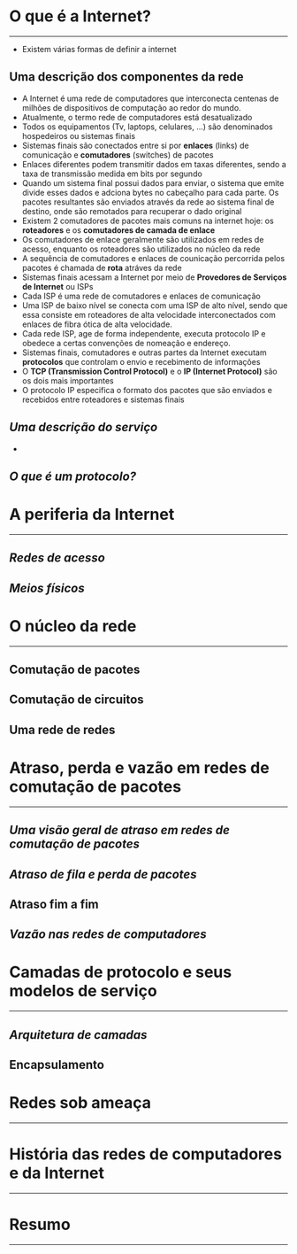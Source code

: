 
# O que é a Internet?

---

- Existem várias formas de definir a internet

## **********Uma descrição dos componentes da rede**********

* A Internet é uma rede de computadores que interconecta centenas de milhões de dispositivos de compu­tação ao redor do mundo.
* Atualmente, o termo rede de computadores está desatualizado
* Todos os equipamentos (Tv, laptops, celulares, …) são denominados hospedeiros ou sistemas finais
* Sistemas finais são conectados entre si por **enlaces** (links) de comunicação e **comutadores** (switches) de pacotes
* Enlaces diferentes podem transmitir dados em taxas diferentes, sendo a taxa de transmissão medida em bits por segundo
* Quando um sistema final possui dados para enviar, o sistema que emite divide esses dados e adciona bytes no cabeçalho para cada parte. Os pacotes resultantes são enviados através da rede ao sistema final de destino, onde são remotados para recuperar o dado original
* Existem 2 comutadores de pacotes mais comuns na internet hoje: os **roteadores** e os **comutadores de camada de enlace**
* Os comutadores de enlace geralmente são utilizados em redes de acesso, enquanto os roteadores são utilizados no núcleo da rede
* A sequência de comutadores e enlaces de counicação percorrida pelos pacotes é chamada de **rota** atráves da rede
* Sistemas finais acessam a Internet por meio de **Provedores de Serviços de Internet** ou ISPs
* Cada ISP é uma rede de comutadores e enlaces de comunicação
* Uma ISP de baixo nível se conecta com uma ISP de alto nível, sendo que essa consiste em roteadores de alta velocidade interconectados com enlaces de fibra ótica de alta velocidade.
* Cada rede ISP, age de forma independente, executa protocolo IP e obedece a certas convenções de nomeação e endereço.
* Sistemas finais, comutadores e outras partes da Internet executam **protocolos** que controlam o envio e recebimento de informações
* O **TCP (Transmission Control Protocol)** e o **IP (Internet Protocol)** são os dois mais importantes
* O protocolo IP especifica o formato dos pacotes que são enviados e recebidos entre roteadores e sistemas finais

## ***********************Uma descrição do serviço***********************
* 

## *********************O que é um protocolo?*********************

# A periferia da Internet

---

## ***************Redes de acesso***************

## *************Meios físicos*************

# O núcleo da rede

---

## ********************Comutação de pacotes********************

## **********************Comutação de circuitos**********************

## **************Uma rede de redes**************

# Atraso, perda e vazão em redes de comutação de pacotes

---

## ***********Uma visão geral de atraso em redes de comutação de pacotes***********

## *********************************Atraso de fila e perda de pacotes*********************************

## **Atraso fim a fim**

## *******************************Vazão nas redes de computadores*******************************

# Camadas de protocolo e seus modelos de serviço

---

## *********Arquitetura de camadas*********

## **************Encapsulamento**************

# Redes sob ameaça

---

# História das redes de computadores e da Internet

---

# ******Resumo******

---